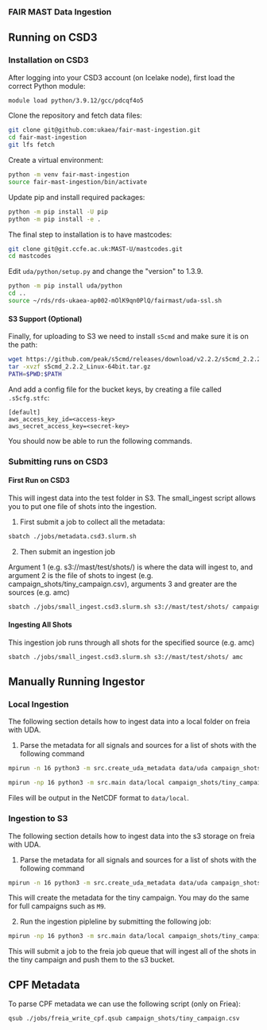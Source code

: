### FAIR MAST Data Ingestion

## Running on CSD3
### Installation on CSD3

After logging into your CSD3 account (on Icelake node), first load the correct Python module:

```sh
module load python/3.9.12/gcc/pdcqf4o5
```

Clone the repository and fetch data files:

```sh
git clone git@github.com:ukaea/fair-mast-ingestion.git
cd fair-mast-ingestion
git lfs fetch
```

Create a virtual environment:

```sh
python -m venv fair-mast-ingestion
source fair-mast-ingestion/bin/activate
```

Update pip and install required packages:

```sh
python -m pip install -U pip
python -m pip install -e .
```

The final step to installation is to have mastcodes:

```sh
git clone git@git.ccfe.ac.uk:MAST-U/mastcodes.git
cd mastcodes
```

Edit `uda/python/setup.py` and change the "version" to 1.3.9.

```sh
python -m pip install uda/python
cd ..
source ~/rds/rds-ukaea-ap002-mOlK9qn0PlQ/fairmast/uda-ssl.sh
```

#### S3 Support (Optional)

Finally, for uploading to S3 we need to install `s5cmd` and make sure it is on the path:

```sh
wget https://github.com/peak/s5cmd/releases/download/v2.2.2/s5cmd_2.2.2_Linux-64bit.tar.gz
tar -xvzf s5cmd_2.2.2_Linux-64bit.tar.gz
PATH=$PWD:$PATH
```

And add a config file for the bucket keys, by creating a file called `.s5cfg.stfc`:

```
[default]
aws_access_key_id=<access-key>
aws_secret_access_key=<secret-key>
```

You should now be able to run the following commands.

### Submitting runs on CSD3

#### First Run on CSD3

This will ingest data into the test folder in S3. The small_ingest script allows you to put one file of shots into the ingestion.

1. First submit a job to collect all the metadata:

```sh
sbatch ./jobs/metadata.csd3.slurm.sh
```

2. Then submit an ingestion job

Argument 1 (e.g. s3://mast/test/shots/) is where the data will ingest to, and argument 2 is the file of shots to ingest (e.g. campaign_shots/tiny_campaign.csv), arguments 3 and greater are the sources (e.g. amc)

```sh
sbatch ./jobs/small_ingest.csd3.slurm.sh s3://mast/test/shots/ campaign_shots/tiny_campaign.csv amc
```

#### Ingesting All Shots

This ingestion job runs through all shots for the specified source (e.g. amc)

```sh
sbatch ./jobs/small_ingest.csd3.slurm.sh s3://mast/test/shots/ amc
```

## Manually Running Ingestor

### Local Ingestion

The following section details how to ingest data into a local folder on freia with UDA.

1. Parse the metadata for all signals and sources for a list of shots with the following command

```sh
mpirun -n 16 python3 -m src.create_uda_metadata data/uda campaign_shots/tiny_campaign.csv 
```

```sh
mpirun -np 16 python3 -m src.main data/local campaign_shots/tiny_campaign.csv --metadata_dir data/uda --source_names amc xsx --file_format nc
```

Files will be output in the NetCDF format to `data/local`.

### Ingestion to S3

The following section details how to ingest data into the s3 storage on freia with UDA.

1. Parse the metadata for all signals and sources for a list of shots with the following command

```sh
mpirun -n 16 python3 -m src.create_uda_metadata data/uda campaign_shots/tiny_campaign.csv 
```

This will create the metadata for the tiny campaign. You may do the same for full campaigns such as `M9`.

2. Run the ingestion pipleline by submitting the following job:

```sh
mpirun -np 16 python3 -m src.main data/local campaign_shots/tiny_campaign.csv --bucket_path s3://mast/test/shots --source_names amc xsx --file_format zarr --upload --force
```

This will submit a job to the freia job queue that will ingest all of the shots in the tiny campaign and push them to the s3 bucket.

## CPF Metadata

To parse CPF metadata we can use the following script (only on Friea):

```sh
qsub ./jobs/freia_write_cpf.qsub campaign_shots/tiny_campaign.csv
```

